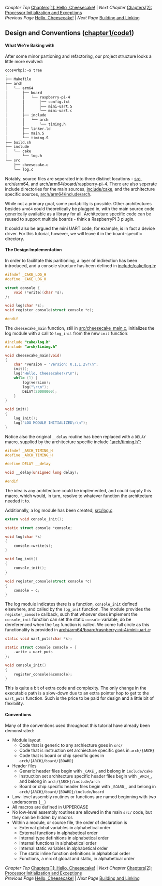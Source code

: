 *Chapter Top* [Chapters[1]: Hello, Cheesecake!](chapter1.md)  |  *Next Chapter* [Chapters[2]: Processor Initialization and Exceptions](../chapter2/chapter2.md)  
*Previous Page* [Hello, Cheesecake!](hello-cheesecake.md)  |  *Next Page* [Building and Linking](building-and-linking.md)

## Design and Conventions ([chapter1/code1](code1))

#### What We're Baking with

After some minor partioning and refactoring, our project structure looks a little more evolved:

```bash
ccos4rbpi:~$ tree
.
├── Makefile
├── arch
│   └── arm64
│       ├── board
│       │   └── raspberry-pi-4
│       │       ├── config.txt
│       │       ├── mini-uart.S
│       │       └── mini-uart.c
│       ├── include
│       │   └── arch
│       │       └── timing.h
│       ├── linker.ld
│       ├── main.S
│       └── timing.S
├── build.sh
├── include
│   └── cake
│       └── log.h
└── src
    ├── cheesecake.c
    └── log.c
```

Notably, source files are seperated into three distinct locations - [src](code1/src), [arch/arm64](code1/arch/arm64), and [arch/arm64/board/raspberry-pi-4](code1/arch/arm64/board/raspberry-pi-4). There are also seperate include directories for the main sources, [include/cake](code1/include/cake), and the architecture specific sources, [arch/arm64/include/arch](code1/arch/arm64/include/arch). 

While not a primary goal, some portability is possible. Other architectures besides `arm64` could theoretically be plugged in, with the main source code generically available as a library for all. Architecture specific code can be reused to support multiple boards - think a RaspberryPi 3 plugin. 

It could also be argued the mini UART code, for example, is in fact a device driver. For this tutorial, however, we will leave it in the board-specific directory.

#### The Design Implementation

In order to facilitate this paritioning, a layer of indirection has been introduced, and a console structure has been defined in [include/cake/log.h](code1/include/cake/log.h):

```C
#ifndef _CAKE_LOG_H
#define _CAKE_LOG_H

struct console {
    void (*write)(char *s);
};

void log(char *s);
void register_console(struct console *c);

#endif
```

The `cheesecake_main` function, still in [src/cheesecake_main.c](code1/src/cheesecake_main.c), initializes the log module with a call to `log_init` from the new `init` function:

```C
#include "cake/log.h"
#include "arch/timing.h"

void cheesecake_main(void)
{
    char *version = "Version: 0.1.1.2\r\n";
    init();
    log("Hello, Cheesecake!\r\n");
    while (1) {
        log(version);
        log("\r\n");
        DELAY(20000000);
    }
}

void init()
{
    log_init();
    log("LOG MODULE INITIALIZED\r\n");
}
```

Notice also the original `__delay` routine has been replaced with a `DELAY` macro, supplied by the architecture specific include ["arch/timing.h"](code1/arch/arm64/include/arch/timing.h): 

```C
#ifndef _ARCH_TIMING_H
#define _ARCH_TIMING_H

#define DELAY __delay

void __delay(unsigned long delay);

#endif
```

The idea is any architecture could be implemented, and could supply this macro, which would, in turn, resolve to whatever function the architecture needed it to.

Additionally, a log module has been created, [src/log.c](code1/src/log.c):

```C
extern void console_init();

static struct console *console;

void log(char *s)
{
    console->write(s);
}

void log_init()
{
    console_init();
}

void register_console(struct console *c)
{
    console = c;
}
```

The log module indicates there is a function, `console_init` defined elsewhere, and called by the `log_init` function. The module provides the `register_console` callback, such that whoever does implement the `console_init` function can set the static `console` variable, do be dereferenced when the `log` function is called. We come full circle as this functionality is provided in [arch/arm64/board/raspberry-pi-4/mini-uart.c](code1/arch/arm64/board/raspberry-pi-4/mini-uart.c):

```C
static void uart_puts(char *s);

static struct console console = {
    .write = uart_puts
};

void console_init()
{
    register_console(&console);
}
```

This is quite a bit of extra code and complexity. The only change in the executable path is a slow-down due to an extra pointer hop to get to the `uart_puts` function. Such is the price to be paid for design and a little bit of flexibility.

#### Conventions

Many of the conventions used throughout this tutorial have already been demonstrated:
- Module layout
  - Code that is generic to any archiecture goes in `src/`
  - Code that is instruction set archiecture specific goes in `arch/{ARCH}`
  - Code that is board or chip specific goes in `arch/{ARCH}/board/{BOARD}`
- Header files
  - Generic header files begin with `_CAKE_`, and belong in `include/cake`
  - Instruction set architecture specific header files begin with `_ARCH_`, and belong in `arch/{ARCH}/include/arch`
  - Board or chip specific header files begin with `_BOARD_`, and belong in `arch/{ARCH}/board/{BOARD}/include/board`
- Low-level assembly routines or functions are named beginning with two underscores (`__`)
- All macros are defined in UPPERCASE
- No low-level assembly routines are allowed in the main `src/` code, but they can be hidden by macros
- Within a module, or source file, the order of declaration is
  - External global variables in alphabetical order
  - External functions in alphabetical order
  - Internal type definitions in alphabetical order
  - Internal functions in alphabetical order
  - Internal static variables in alphabetical order
  - The static inline function definitions in alphabtical order
  - Functions, a mix of global and static, in alphabetical order

*Chapter Top* [Chapters[1]: Hello, Cheesecake!](chapter1.md)  |  *Next Chapter* [Chapters[2]: Processor Initialization and Exceptions](../chapter2/chapter2.md)  
*Previous Page* [Hello, Cheesecake!](hello-cheesecake.md)  |  *Next Page* [Building and Linking](building-and-linking.md)
